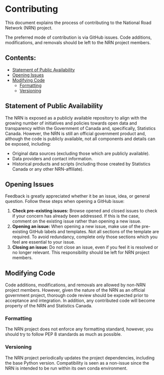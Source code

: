 # Contributing

This document explains the process of contributing to the National Road Network (NRN) project.

The preferred mode of contribution is via GitHub issues. Code additions, modifications, and removals should be left to 
the NRN project members.

## Contents:

- [Statement of Public Availability](#statement-of-public-availability)
- [Opening Issues](#opening-issues)
- [Modifying Code](#modifying-code)
  * [Formatting](#formatting)
  * [Versioning](#versioning)

## Statement of Public Availability

The NRN is exposed as a publicly available repository to align with the growing number of initiatives and policies 
towards open data and transparency within the Government of Canada and, specifically, Statistics Canada. However, the 
NRN is still an official government product and, although the code is publicly available, not all components and 
details can be exposed, including:
- Original data sources (excluding those which are publicly available).
- Data providers and contact information.
- Historical products and scripts (including those created by Statistics Canada or any other NRN-affiliate).

## Opening Issues

Feedback is greatly appreciated whether it be an issue, idea, or general question. Follow these steps when opening a 
GitHub issue:
1. **Check pre-existing issues:** Browse opened and closed issues to check if your concern has already been addressed. 
   If this is the case, comment on the existing issue rather than opening a new issue.
2. **Opening an issue:** When opening a new issue, make use of the pre-existing GitHub labels and templates. Not all 
   sections of the template are required. To avoid redundancy, complete only those sections which you feel are 
   essential to your issue.
3. **Closing an issue:** Do not close an issue, even if you feel it is resolved or no longer relevant. This 
   responsibility should be left for NRN project members.

## Modifying Code

Code additions, modifications, and removals are allowed by non-NRN project members. However, given the nature of the 
NRN as an official government project, thorough code review should be expected prior to acceptance and integration. In 
addition, any contributed code will become property of the NRN and Statistics Canada.

### Formatting

The NRN project does not enforce any formatting standard, however, you should try to follow PEP 8 standards as much as 
possible.

### Versioning

The NRN project periodically updates the project dependencies, including the base Python version. Compatibility is seen 
as a non-issue since the NRN is intended to be run within its own conda environment.
